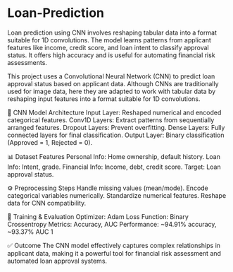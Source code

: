 # Loan-Prediction
Loan prediction using CNN involves reshaping tabular data into a format suitable for 1D convolutions. The model learns patterns from applicant features like income, credit score, and loan intent to classify approval status. It offers high accuracy and is useful for automating financial risk assessments.

This project uses a Convolutional Neural Network (CNN) to predict loan approval status based on applicant data. Although CNNs are traditionally used for image data, here they are adapted to work with tabular data by reshaping input features into a format suitable for 1D convolutions.

🧠 CNN Model Architecture
Input Layer: Reshaped numerical and encoded categorical features.
Conv1D Layers: Extract patterns from sequentially arranged features.
Dropout Layers: Prevent overfitting.
Dense Layers: Fully connected layers for final classification.
Output Layer: Binary classification (Approved = 1, Rejected = 0).

📊 Dataset Features
Personal Info: Home ownership, default history.
Loan Info: Intent, grade.
Financial Info: Income, debt, credit score.
Target: Loan approval status.

⚙️ Preprocessing Steps
Handle missing values (mean/mode).
Encode categorical variables numerically.
Standardize numerical features.
Reshape data for CNN compatibility.

🧪 Training & Evaluation
Optimizer: Adam
Loss Function: Binary Crossentropy
Metrics: Accuracy, AUC
Performance: ~94.91% accuracy, ~93.37% AUC 1

✅ Outcome
The CNN model effectively captures complex relationships in applicant data, making it a powerful tool for financial risk assessment and automated loan approval systems.
